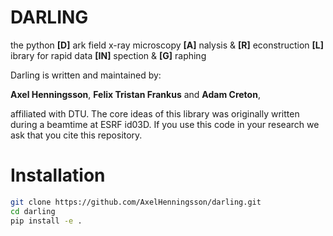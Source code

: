 # **DARLING**
the python **[D]** ark field x-ray microscopy **[A]** nalysis &amp; **[R]** econstruction **[L]** ibrary for rapid data **[IN]** spection &amp; **[G]** raphing

Darling is written and maintained by: 

**Axel Henningsson**, 
**Felix Tristan Frankus** and 
**Adam Creton**, 

affiliated with DTU. The core ideas of this library was originally written during a beamtime at ESRF id03D. If you use this code in your research we ask that you cite this repository.

# Installation
```bash
git clone https://github.com/AxelHenningsson/darling.git
cd darling
pip install -e .
```
